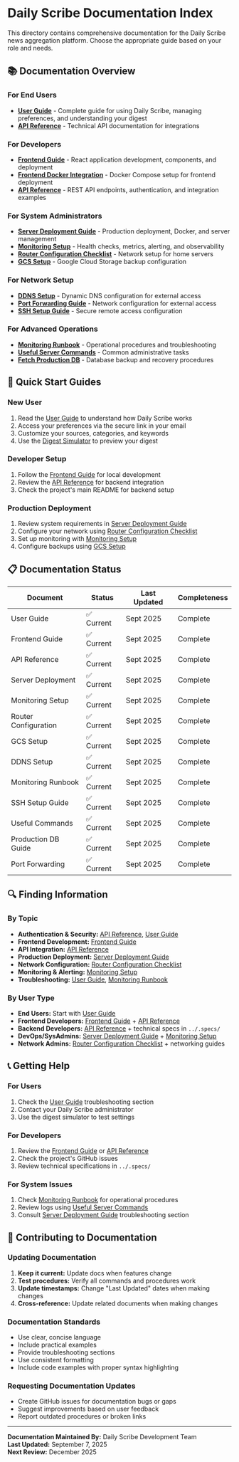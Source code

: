 # Daily Scribe Documentation Index

This directory contains comprehensive documentation for the Daily Scribe news aggregation platform. Choose the appropriate guide based on your role and needs.

## 📚 Documentation Overview

### For End Users
- **[User Guide](user-guide.md)** - Complete guide for using Daily Scribe, managing preferences, and understanding your digest
- **[API Reference](api-reference.md)** - Technical API documentation for integrations

### For Developers  
- **[Frontend Guide](frontend-guide.md)** - React application development, components, and deployment
- **[Frontend Docker Integration](frontend-docker-integration.md)** - Docker Compose setup for frontend deployment
- **[API Reference](api-reference.md)** - REST API endpoints, authentication, and integration examples

### For System Administrators
- **[Server Deployment Guide](server-deployment-guide.md)** - Production deployment, Docker, and server management
- **[Monitoring Setup](monitoring-setup.md)** - Health checks, metrics, alerting, and observability
- **[Router Configuration Checklist](router-configuration-checklist.md)** - Network setup for home servers
- **[GCS Setup](gcs-setup.md)** - Google Cloud Storage backup configuration

### For Network Setup
- **[DDNS Setup](ddns-setup.md)** - Dynamic DNS configuration for external access
- **[Port Forwarding Guide](port-forwarding-guide.md)** - Network configuration for external access
- **[SSH Setup Guide](ssh-setup-guide.md)** - Secure remote access configuration

### For Advanced Operations
- **[Monitoring Runbook](monitoring-runbook.md)** - Operational procedures and troubleshooting
- **[Useful Server Commands](useful-server-commands.md)** - Common administrative tasks
- **[Fetch Production DB](fetch-production-db.md)** - Database backup and recovery procedures

## 🚀 Quick Start Guides

### New User
1. Read the [User Guide](user-guide.md) to understand how Daily Scribe works
2. Access your preferences via the secure link in your email
3. Customize your sources, categories, and keywords
4. Use the [Digest Simulator](../frontend/) to preview your digest

### Developer Setup
1. Follow the [Frontend Guide](frontend-guide.md) for local development
2. Review the [API Reference](api-reference.md) for backend integration
3. Check the project's main README for backend setup

### Production Deployment
1. Review system requirements in [Server Deployment Guide](server-deployment-guide.md)
2. Configure your network using [Router Configuration Checklist](router-configuration-checklist.md)
3. Set up monitoring with [Monitoring Setup](monitoring-setup.md)
4. Configure backups using [GCS Setup](gcs-setup.md)

## 📋 Documentation Status

| Document | Status | Last Updated | Completeness |
|----------|--------|--------------|--------------|
| User Guide | ✅ Current | Sept 2025 | Complete |
| Frontend Guide | ✅ Current | Sept 2025 | Complete |
| API Reference | ✅ Current | Sept 2025 | Complete |
| Server Deployment | ✅ Current | Sept 2025 | Complete |
| Monitoring Setup | ✅ Current | Sept 2025 | Complete |
| Router Configuration | ✅ Current | Sept 2025 | Complete |
| GCS Setup | ✅ Current | Sept 2025 | Complete |
| DDNS Setup | ✅ Current | Sept 2025 | Complete |
| Monitoring Runbook | ✅ Current | Sept 2025 | Complete |
| SSH Setup Guide | ✅ Current | Sept 2025 | Complete |
| Useful Commands | ✅ Current | Sept 2025 | Complete |
| Production DB Guide | ✅ Current | Sept 2025 | Complete |
| Port Forwarding | ✅ Current | Sept 2025 | Complete |

## 🔍 Finding Information

### By Topic
- **Authentication & Security:** [API Reference](api-reference.md), [User Guide](user-guide.md)
- **Frontend Development:** [Frontend Guide](frontend-guide.md)
- **API Integration:** [API Reference](api-reference.md)
- **Production Deployment:** [Server Deployment Guide](server-deployment-guide.md)
- **Network Configuration:** [Router Configuration Checklist](router-configuration-checklist.md)
- **Monitoring & Alerting:** [Monitoring Setup](monitoring-setup.md)
- **Troubleshooting:** [User Guide](user-guide.md), [Monitoring Runbook](monitoring-runbook.md)

### By User Type
- **End Users:** Start with [User Guide](user-guide.md)
- **Frontend Developers:** [Frontend Guide](frontend-guide.md) + [API Reference](api-reference.md)
- **Backend Developers:** [API Reference](api-reference.md) + technical specs in `../.specs/`
- **DevOps/SysAdmins:** [Server Deployment Guide](server-deployment-guide.md) + [Monitoring Setup](monitoring-setup.md)
- **Network Admins:** [Router Configuration Checklist](router-configuration-checklist.md) + networking guides

## 📞 Getting Help

### For Users
1. Check the [User Guide](user-guide.md) troubleshooting section
2. Contact your Daily Scribe administrator
3. Use the digest simulator to test settings

### For Developers
1. Review the [Frontend Guide](frontend-guide.md) or [API Reference](api-reference.md)
2. Check the project's GitHub issues
3. Review technical specifications in `../.specs/`

### For System Issues
1. Check [Monitoring Runbook](monitoring-runbook.md) for operational procedures
2. Review logs using [Useful Server Commands](useful-server-commands.md)
3. Consult [Server Deployment Guide](server-deployment-guide.md) troubleshooting section

## 🔄 Contributing to Documentation

### Updating Documentation
1. **Keep it current:** Update docs when features change
2. **Test procedures:** Verify all commands and procedures work
3. **Update timestamps:** Change "Last Updated" dates when making changes
4. **Cross-reference:** Update related documents when making changes

### Documentation Standards
- Use clear, concise language
- Include practical examples
- Provide troubleshooting sections
- Use consistent formatting
- Include code examples with proper syntax highlighting

### Requesting Documentation Updates
- Create GitHub issues for documentation bugs or gaps
- Suggest improvements based on user feedback
- Report outdated procedures or broken links

---

**Documentation Maintained By:** Daily Scribe Development Team  
**Last Updated:** September 7, 2025  
**Next Review:** December 2025
